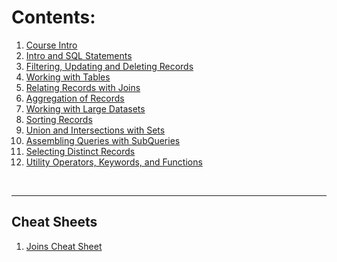 # Contents:

<!--
There is an issue with displaying the content on the README.md
As a work around a Frontpage folder has been added to hold the frontpage content. This causes an issue with the relative links.
To resolve this issue add "../" to the front of the relative link.
-->

1. [Course Intro](../0_Course_Intro/index.md)
2. [Intro and SQL Statements](../1_Intro_and_SQL_Statements/index.md)
3. [Filtering, Updating and Deleting Records](../2_Filtering_Records/index.md)
4. [Working with Tables](../3_Working_with_Tables/index.md)
5. [Relating Records with Joins](../4_Relating_Records/index.md)
6. [Aggregation of Records](../5_Aggregation_of_Records/index.md)
7. [Working with Large Datasets](../6_Working_with_Large_Datasets/index.md)
8. [Sorting Records](../7_Sorting_Records/index.md)
9. [Union and Intersections with Sets](../8_Unions_and_Intersections/index.md)
10. [Assembling Queries with SubQueries](../9_Assembing_Queries_with_SubQueries/index.md)
11. [Selecting Distinct Records](../10_Selecting_Distinct_Records/index.md)
12. [Utility Operators, Keywords, and Functions](../11_Utility_Keywords_Functions/index.md)

<br>
<hr>

## Cheat Sheets

1. [Joins Cheat Sheet](../Cheat_Sheets/joins_cheatsheet.pdf)